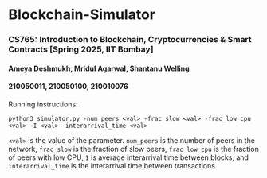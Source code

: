 # Blockchain-Simulator
### CS765: Introduction to Blockchain, Cryptocurrencies & Smart Contracts [Spring 2025, IIT Bombay]

#### Ameya Deshmukh, Mridul Agarwal, Shantanu Welling
#### 210050011, 210050100, 210010076 

Running instructions: 

`python3 simulator.py -num_peers <val> -frac_slow <val> -frac_low_cpu <val> -I <val> -interarrival_time <val>` 

`<val>` is the value of the parameter. `num_peers` is the number of peers in the network, `frac_slow` is the fraction of slow peers, `frac_low_cpu` is the fraction of peers with low CPU, `I` is average interarrival time between blocks, and `interarrival_time` is the interarrival time between transactions.